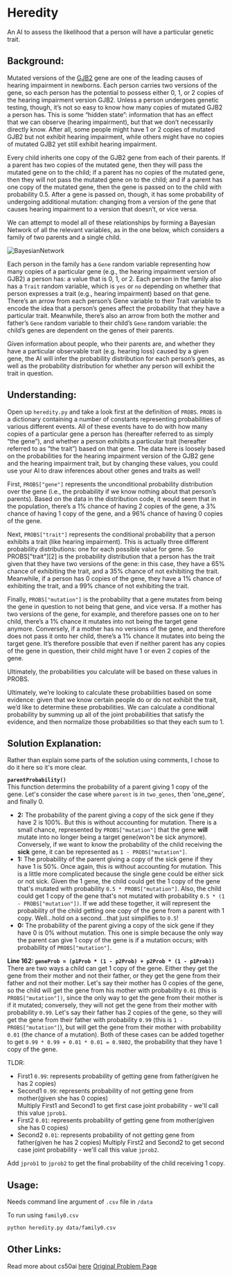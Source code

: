 # Heredity

An AI to assess the likelihood that a person will have a particular genetic trait.

## Background:

Mutated versions of the [GJB2](https://www.ncbi.nlm.nih.gov/pmc/articles/PMC1285178/) gene are one of the leading causes of hearing impairment in newborns. Each person carries two versions of the gene, so each person has the potential to possess either 0, 1, or 2 copies of the hearing impairment version GJB2. Unless a person undergoes genetic testing, though, it’s not so easy to know how many copies of mutated GJB2 a person has. This is some “hidden state”: information that has an effect that we can observe (hearing impairment), but that we don’t necessarily directly know. After all, some people might have 1 or 2 copies of mutated GJB2 but not exhibit hearing impairment, while others might have no copies of mutated GJB2 yet still exhibit hearing impairment.

Every child inherits one copy of the GJB2 gene from each of their parents. If a parent has two copies of the mutated gene, then they will pass the mutated gene on to the child; if a parent has no copies of the mutated gene, then they will not pass the mutated gene on to the child; and if a parent has one copy of the mutated gene, then the gene is passed on to the child with probability 0.5. After a gene is passed on, though, it has some probability of undergoing additional mutation: changing from a version of the gene that causes hearing impairment to a version that doesn’t, or vice versa.

We can attempt to model all of these relationships by forming a Bayesian Network of all the relevant variables, as in the one below, which considers a family of two parents and a single child.

![BayesianNetwork](https://cs50.harvard.edu/ai/2020/projects/2/heredity/images/gene_network.png)

Each person in the family has a `Gene` random variable representing how many copies of a particular gene (e.g., the hearing impairment version of GJB2) a person has: a value that is 0, 1, or 2. Each person in the family also has a `Trait` random variable, which is `yes` or `no` depending on whether that person expresses a trait (e.g., hearing impairment) based on that gene. There’s an arrow from each person’s Gene variable to their Trait variable to encode the idea that a person’s genes affect the probability that they have a particular trait. Meanwhile, there’s also an arrow from both the mother and father’s `Gene` random variable to their child’s `Gene` random variable: the child’s genes are dependent on the genes of their parents.

Given information about people, who their parents are, and whether they have a particular observable trait (e.g. hearing loss) caused by a given gene, the AI will infer the probability distribution for each person’s genes, as well as the probability distribution for whether any person will exhibit the trait in question.

## Understanding:

Open up `heredity.py` and take a look first at the definition of `PROBS`. `PROBS` is a dictionary containing a number of constants representing probabilities of various different events. All of these events have to do with how many copies of a particular gene a person has (hereafter referred to as simply “the gene”), and whether a person exhibits a particular trait (hereafter referred to as “the trait”) based on that gene. The data here is loosely based on the probabilities for the hearing impairment version of the GJB2 gene and the hearing impairment trait, but by changing these values, you could use your AI to draw inferences about other genes and traits as well!

First, `PROBS["gene"]` represents the unconditional probability distribution over the gene (i.e., the probability if we know nothing about that person’s parents). Based on the data in the distribution code, it would seem that in the population, there’s a 1% chance of having 2 copies of the gene, a 3% chance of having 1 copy of the gene, and a 96% chance of having 0 copies of the gene.

Next, `PROBS["trait"]` represents the conditional probability that a person exhibits a trait (like hearing impairment). This is actually three different probability distributions: one for each possible value for gene. So PROBS["trait"][2] is the probability distribution that a person has the trait given that they have two versions of the gene: in this case, they have a 65% chance of exhibiting the trait, and a 35% chance of not exhibiting the trait. Meanwhile, if a person has 0 copies of the gene, they have a 1% chance of exhibiting the trait, and a 99% chance of not exhibiting the trait.

Finally, `PROBS["mutation"]` is the probability that a gene mutates from being the gene in question to not being that gene, and vice versa. If a mother has two versions of the gene, for example, and therefore passes one on to her child, there’s a 1% chance it mutates into not being the target gene anymore. Conversely, if a mother has no versions of the gene, and therefore does not pass it onto her child, there’s a 1% chance it mutates into being the target gene. It’s therefore possible that even if neither parent has any copies of the gene in question, their child might have 1 or even 2 copies of the gene.

Ultimately, the probabilities you calculate will be based on these values in PROBS.

Ultimately, we’re looking to calculate these probabilities based on some evidence: given that we know certain people do or do not exhibit the trait, we’d like to determine these probabilities. We can calculate a conditional probability by summing up all of the joint probabilities that satisfy the evidence, and then normalize those probabilities so that they each sum to 1.

## Solution Explanation:

Rather than explain some parts of the solution using comments, I chose to do it here so it's more clear.

**`parentProbability()`**  
This function determins the probability of a parent giving 1 copy of the gene. Let's consider the case where `parent` is in `two_genes`, then 'one_gene', and finally 0. 
- **2:** The probability of the parent giving a copy of the sick gene if they have 2 is 100%. But this is without accounting for mutation. There is a small chance, represented by `PROBS["mutation"]` that the gene **will** mutate into no longer being a target gene(won't be sick anymore). Conversely, if we want to know the probability of the child receiving the **sick** gene, it can be represented as `1 - PROBS["mutation"]`.
- **1:** The probability of the parent giving a copy of the sick gene if they have 1 is 50%. Once again, this is without accounting for mutation. This is a little more complicated because the single gene could be either sick or not sick. Given the 1 gene, the child could get the 1 copy of the gene that's mutated with probability `0.5 * PROBS["mutation"]`. Also, the child could get 1 copy of the gene that's not mutated with probability `0.5 * (1 - PROBS["mutation"])`. If we add these together, it will represent the probability of the child getting one copy of the gene from a parent with 1 copy. Well...hold on a second...that just simplifies to `0.5`!
- **0:** The probability of the parent giving a copy of the sick gene if they have 0 is 0% without mutation. This one is simple because the only way the parent can give 1 copy of the gene is if a mutation occurs; with probability of `PROBS["mutation"]`.

**Line 162: `geneProb = (p1Prob * (1 - p2Prob) + p2Prob * (1 - p1Prob))`**  
There are two ways a child can get 1 copy of the gene. Either they get the gene from their mother and not their father, or they get the gene from their father and not their mother. Let's say their mother has 0 copies of the gene, so the child will get the gene from his mother with probability `0.01` (this is `PROBS["mutation"])`, since the only way to get the gene from their mother is if it mutated; conversely, they will not get the gene from their mother with probability `0.99`. Let's say their father has 2 copies of the gene, so they will get the gene from their father with probability `0.99` (this is `1 - PROBS["mutation"]`), but will get the gene from their mother with probability `0.01` (the chance of a mutation). Both of these cases can be added together to get `0.99 * 0.99 + 0.01 * 0.01 = 0.9802`, the probability that they have 1 copy of the gene.

TLDR:
- First1 `0.99`: represents probability of getting gene from father(given he has 2 copies)
- Second1 `0.99`: represents probability of not getting gene from mother(given she has 0 copies)  
Multiply First1 and Second1 to get first case joint probability - we'll call this value `jprob1`.
- First2 `0.01`: represents probability of getting gene from mother(given she has 0 copies)
- Second2 `0.01`: represents probability of not getting gene from father(given he has 2 copies)
Multiply First2 and Second2 to get second case joint probability - we'll call this value `jprob2`.

Add `jprob1` to `jprob2` to get the final probability of the child receiving 1 copy.



## Usage:

Needs command line argument of `.csv` file in `/data`

To run using `family0.csv`
```bash
python heredity.py data/family0.csv
```

## Other Links:

Read more about cs50ai [here](https://cs50.harvard.edu/ai/2020/)
[Original Problem Page](https://cs50.harvard.edu/ai/2020/projects/2/heredity/)